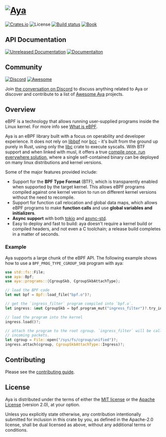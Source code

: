 # [![Aya](assets/logo.svg)](https://aya-rs.dev)

[![Crates.io][crates-badge]][crates-url]
![License][license-badge]
[![Build status][build-badge]][build-url]
[![Book][book-badge]][book-url]

[crates-badge]: https://img.shields.io/crates/v/aya.svg?style=for-the-badge&logo=rust
[crates-url]: https://crates.io/crates/aya
[license-badge]: https://img.shields.io/badge/license-MIT%2FApache--2.0-blue?style=for-the-badge
[build-badge]: https://img.shields.io/github/actions/workflow/status/aya-rs/aya/ci.yml?style=for-the-badge
[build-url]: https://github.com/aya-rs/aya/actions/workflows/ci.yml
[book-badge]: https://img.shields.io/badge/read%20the-book-9cf.svg?style=for-the-badge&logo=mdbook
[book-url]: https://aya-rs.dev/book

## API Documentation

[![Unreleased Documentation][git-docs-badge]][git-api-docs] [![Documentaiton][api-docs-badge]][api-docs]

[git-docs-badge]: https://img.shields.io/badge/docs-unreleased-red.svg?style=for-the-badge&logo=docsdotrs
[git-api-docs]: https://docs.aya-rs.dev
[api-docs-badge]: https://img.shields.io/badge/docs-released-blue.svg?style=for-the-badge&logo=docsdotrs
[api-docs]: https://docs.rs/aya

## Community

[![Discord][discord-badge]][chat-url] [![Awesome][awesome-badge]][awesome-aya]

Join [the conversation on Discord][chat-url] to discuss anything related to Aya
or discover and contribute to a list of [Awesome Aya][awesome-aya] projects.

[discord-badge]: https://img.shields.io/badge/Discord-chat-5865F2?style=for-the-badge&logo=discord
[chat-url]: https://discord.gg/xHW2cb2N6G
[awesome-aya]: https://github.com/aya-rs/awesome-aya
[awesome-badge]: https://img.shields.io/badge/Awesome-Aya-FC60A8?style=for-the-badge&logo=awesomelists

## Overview

eBPF is a technology that allows running user-supplied programs inside the Linux
kernel. For more info see [What is eBPF](https://ebpf.io/what-is-ebpf).

Aya is an eBPF library built with a focus on operability and developer
experience. It does not rely on [libbpf] nor [bcc] - it's built from the ground
up purely in Rust, using only the [libc] crate to execute syscalls. With BTF
support and when linked with musl, it offers a true [compile once, run
everywhere solution][co-re], where a single self-contained binary can be
deployed on many linux distributions and kernel versions.

Some of the major features provided include:

* Support for the **BPF Type Format** (BTF), which is transparently enabled when
  supported by the target kernel. This allows eBPF programs compiled against
  one kernel version to run on different kernel versions without the need to
  recompile.
* Support for function call relocation and global data maps, which
  allows eBPF programs to make **function calls** and use **global variables
  and initializers**.
* **Async support** with both [tokio] and [async-std].
* Easy to deploy and fast to build: aya doesn't require a kernel build or
  compiled headers, and not even a C toolchain; a release build completes in a matter
  of seconds.

[libbpf]: https://github.com/libbpf/libbpf
[bcc]: https://github.com/iovisor/bcc
[libc]: https://docs.rs/libc
[co-re]: https://facebookmicrosites.github.io/bpf/blog/2020/02/19/bpf-portability-and-co-re.html
[tokio]: https://docs.rs/tokio
[async-std]: https://docs.rs/async-std

### Example

Aya supports a large chunk of the eBPF API. The following example shows how to
use a `BPF_PROG_TYPE_CGROUP_SKB` program with aya:

```rust
use std::fs::File;
use aya::Bpf;
use aya::programs::{CgroupSkb, CgroupSkbAttachType};

// load the BPF code
let mut bpf = Bpf::load_file("bpf.o")?;

// get the `ingress_filter` program compiled into `bpf.o`.
let ingress: &mut CgroupSkb = bpf.program_mut("ingress_filter")?.try_into()?;

// load the program into the kernel
ingress.load()?;

// attach the program to the root cgroup. `ingress_filter` will be called for all
// incoming packets.
let cgroup = File::open("/sys/fs/cgroup/unified")?;
ingress.attach(cgroup, CgroupSkbAttachType::Ingress)?;
```

## Contributing

Please see the [contributing guide](https://github.com/aya-rs/aya/blob/main/CONTRIBUTING.md).

## License

Aya is distributed under the terms of either the [MIT license] or the
[Apache License] (version 2.0), at your option.

Unless you explicitly state otherwise, any contribution intentionally submitted
for inclusion in this crate by you, as defined in the Apache-2.0 license, shall
be dual licensed as above, without any additional terms or conditions.

[MIT license]: https://github.com/aya-rs/aya/blob/main/LICENSE-MIT
[Apache license]: https://github.com/aya-rs/aya/blob/main/LICENSE-APACHE
